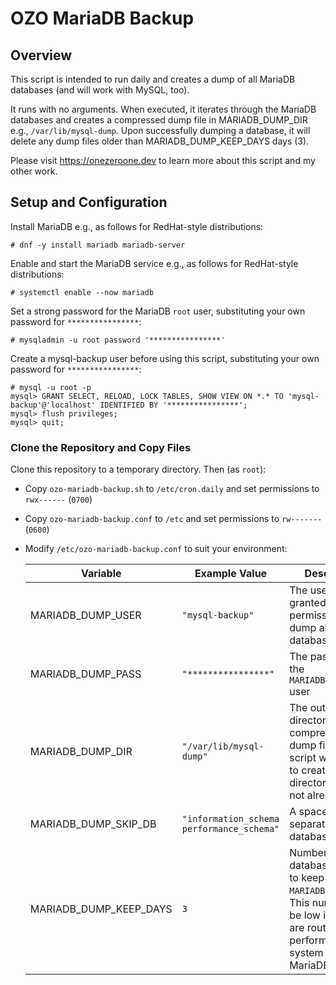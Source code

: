 # OZO MariaDB Backup

## Overview
This script is intended to run daily and creates a dump of all MariaDB databases (and will work with MySQL, too).

It runs with no arguments. When executed, it iterates through the MariaDB databases and creates a compressed dump file in MARIADB_DUMP_DIR e.g., `/var/lib/mysql-dump`. Upon successfully dumping a database, it will delete any dump files older than MARIADB_DUMP_KEEP_DAYS days (3).

Please visit https://onezeroone.dev to learn more about this script and my other work.

## Setup and Configuration

Install MariaDB e.g., as follows for RedHat-style distributions:

```
# dnf -y install mariadb mariadb-server
```

Enable and start the MariaDB service e.g., as follows for RedHat-style distributions:

```
# systemctl enable --now mariadb
```

Set a strong password for the MariaDB `root` user, substituting your own password for `****************`:

```
# mysqladmin -u root password '****************'
```

Create a mysql-backup user before using this script, substituting your own password for `****************`:

```
# mysql -u root -p
mysql> GRANT SELECT, RELOAD, LOCK TABLES, SHOW VIEW ON *.* TO 'mysql-backup'@'localhost' IDENTIFIED BY '****************';
mysql> flush privileges;
mysql> quit;
```

### Clone the Repository and Copy Files

Clone this repository to a temporary directory. Then (as `root`):

- Copy `ozo-mariadb-backup.sh` to `/etc/cron.daily` and set permissions to `rwx------` (`0700`)
- Copy `ozo-mariadb-backup.conf` to `/etc` and set permissions to `rw-------` (`0600`)
- Modify `/etc/ozo-mariadb-backup.conf` to suit your environment:

  |Variable|Example Value|Description|
  |--------|-------------|-----------|
  |MARIADB_DUMP_USER|`"mysql-backup"`|The user that was granted permission to dump all databases|
  |MARIADB_DUMP_PASS|`"****************"`|The password for the `MARIADB_DUMP_USER` user|
  |MARIADB_DUMP_DIR|`"/var/lib/mysql-dump"`|The output directory for compressed dump files. The script will attempt to create this directory if it does not already exist|
  |MARIADB_DUMP_SKIP_DB|`"information_schema performance_schema"`|A space-separated list of databases to skip|
  |MARIADB_DUMP_KEEP_DAYS|`3`|Number of database backups to keep inm `MARIADB_DUMP_DIR`. This number can be low if backups are routinely performed of the system running MariaDB|
  